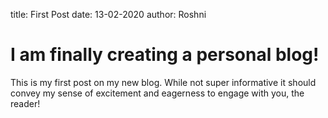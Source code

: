 title: First Post 
date: 13-02-2020
author: Roshni

# I am finally creating a personal blog!

This is my first post on my new blog. While not super informative it
should convey my sense of excitement and eagerness to engage with you,
the reader!
